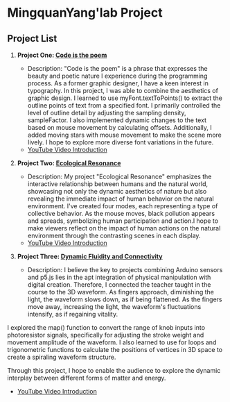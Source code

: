 # MingquanYang'lab Project

## Project List
1. **Project One: [Code is the poem](#)**
   - Description: "Code is the poem" is a phrase that expresses the beauty and poetic nature I experience during the programming process. As a former graphic designer, I have a keen interest in typography. In this project, I was able to combine the aesthetics of graphic design. I learned to use myFont.textToPoints() to extract the outline points of text from a specified font. I primarily controlled the level of outline detail by adjusting the sampling density, sampleFactor. I also implemented dynamic changes to the text based on mouse movement by calculating offsets. Additionally, I added moving stars with mouse movement to make the scene more lively. I hope to explore more diverse font variations in the future.
   - [YouTube Video Introduction](https://www.youtube.com/watch?v=0Bhqpi2NIuE)

2. **Project Two: [Ecological Resonance](#)**
   - Description: My project "Ecological Resonance" emphasizes the interactive relationship between humans and the natural world, showcasing not only the dynamic aesthetics of nature but also revealing the immediate impact of human behavior on the natural environment.
I've created four modes, each representing a type of collective behavior. As the mouse moves, black pollution appears and spreads, symbolizing human participation and action.I hope to make viewers reflect on the impact of human actions on the natural environment through the contrasting scenes in each display.
   - [YouTube Video Introduction](https://www.youtube.com/watch?v=4kfhPawyDj8)

3. **Project Three: [Dynamic Fluidity and Connectivity](#)**
   - Description: I believe the key to projects combining Arduino sensors and p5.js lies in the apt integration of physical manipulation with digital creation. Therefore, I connected the teacher taught in the course to the 3D waveform. As fingers approach, diminishing the light, the waveform slows down, as if being flattened. As the fingers move away, increasing the light, the waveform's fluctuations intensify, as if regaining vitality.

I explored the map() function to convert the range of knob inputs into photoresistor signals, specifically for adjusting the stroke weight and movement amplitude of the waveform. I also learned to use for loops and trigonometric functions to calculate the positions of vertices in 3D space to create a spiraling waveform structure.

Through this project, I hope to enable the audience to explore the dynamic interplay between different forms of matter and energy.
   - [YouTube Video Introduction](https://www.youtube.com/watch?v=9s5sn5Ll36A)

